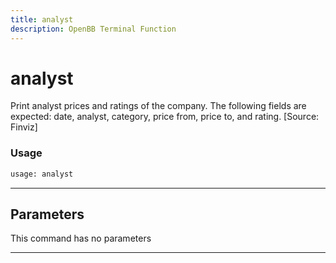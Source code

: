 ```yaml
---
title: analyst
description: OpenBB Terminal Function
---
```


# analyst

Print analyst prices and ratings of the company. The following fields are expected: date, analyst, category, price from, price to, and rating. [Source: Finviz]

### Usage

```python
usage: analyst
```

---

## Parameters

This command has no parameters

---

